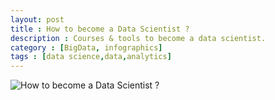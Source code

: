 ```yaml
---
layout: post
title : How to become a Data Scientist ?
description : Courses & tools to become a data scientist.
category : [BigData, infographics]
tags : [data science,data,analytics]
---
```


![How to become a Data Scientist ?](/assets/infographics/How-to-become-a-data-scientist.jpg)
